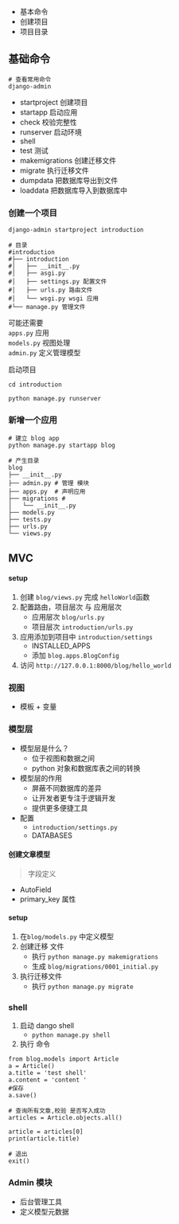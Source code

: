 
- 基本命令
- 创建项目
- 项目目录


## 基础命令

```shell
# 查看常用命令
django-admin
```

- startproject 创建项目
- startapp 启动应用
- check 校验完整性
- runserver 启动环境
- shell 
- test 测试
- makemigrations 创建迁移文件
- migrate 执行迁移文件
- dumpdata 把数据库导出到文件
- loaddata 把数据库导入到数据库中

### 创建一个项目

```shell
django-admin startproject introduction

# 目录
#introduction
#├── introduction
#│   ├── __init__.py
#│   ├── asgi.py
#│   ├── settings.py 配置文件
#│   ├── urls.py 路由文件
#│   └── wsgi.py wsgi 应用
#└── manage.py 管理文件
```

可能还需要   
`apps.py` 应用  
`models.py` 视图处理  
`admin.py` 定义管理模型

启动项目
```shell
cd introduction

python manage.py runserver
```


### 新增一个应用

```shell
# 建立 blog app
python manage.py startapp blog

# 产生目录
blog 
├── __init__.py
├── admin.py # 管理 模块
├── apps.py  # 声明应用
├── migrations #
│   └── __init__.py
├── models.py 
├── tests.py
├── urls.py
└── views.py
```




## MVC

#### setup 

1. 创建 `blog/views.py` 完成 `helloWorld`函数
2. 配置路由，项目层次 与 应用层次 
    - 应用层次 `blog/urls.py`
    - 项目层次 `introduction/urls.py`
3. 应用添加到项目中 `introduction/settings`
    - INSTALLED_APPS
    - 添加 `blog.apps.BlogConfig`
4. 访问 `http://127.0.0.1:8000/blog/hello_world`


### 视图

- 模板 + 变量

### 模型层

- 模型层是什么？
    - 位于视图和数据之间
    - python 对象和数据库表之间的转换
- 模型层的作用
    - 屏蔽不同数据库的差异
    - 让开发者更专注于逻辑开发 
    - 提供更多便捷工具
- 配置
    - `introduction/settings.py`
    - DATABASES
    
#### 创建文章模型

> 字段定义

- AutoField
- primary_key 属性

  
#### setup 

1. 在`blog/models.py`  中定义模型
2. 创建迁移 文件
    - 执行 `python manage.py makemigrations` 
    - 生成 `blog/migrations/0001_initial.py`
3. 执行迁移文件
    - 执行 `python manage.py migrate`
    

### shell

1. 启动 dango shell
   - `python manage.py shell`
2. 执行 命令

```shell
from blog.models import Article
a = Article()
a.title = 'test shell'
a.content = 'content '
#保存
a.save()

# 查询所有文章,校验 是否写入成功
articles = Article.objects.all()

article = articles[0]
print(article.title)

# 退出
exit()
```


### Admin 模块

- 后台管理工具
- 定义模型元数据


